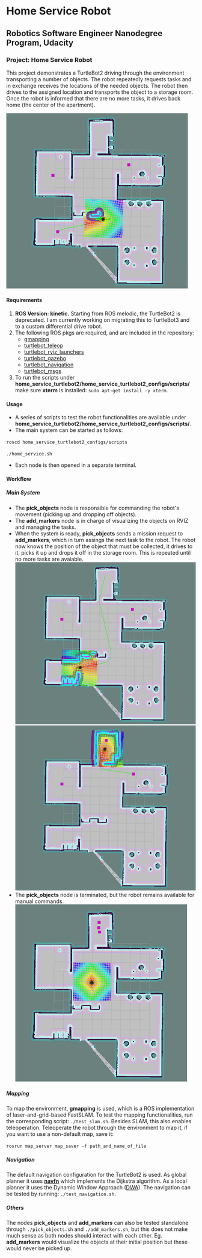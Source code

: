 # Home Service Robot
## Robotics Software Engineer Nanodegree Program, Udacity
### Project: Home Service Robot

This project demonstrates a TurtleBot2 driving through the environment transporting a number of objects. The robot repeatedly requests tasks and in exchange receives the locations of the needed objects. The robot then drives to the assigned location and transports the object to a storage room. Once the robot is informed that there are no more tasks, it drives back home (the center of the apartment).

![HSR-initial](/images/first.png)

#### Requirements
1. **ROS Version: kinetic.** Starting from ROS melodic, the TurtleBot2 is deprecated. I am currently working on migrating this to TurtleBot3 and to a custom differential drive robot.
2. The following ROS pkgs are required, and are included in the repository:
   - [gmapping](http://wiki.ros.org/gmapping)
   - [turtlebot_teleop](http://wiki.ros.org/turtlebot_teleop)
   - [turtlebot_rviz_launchers](http://wiki.ros.org/turtlebot_rviz_launchers)
   - [turtlebot_gazebo](http://wiki.ros.org/turtlebot_gazebo)
   - [turtlebot_navigation](http://wiki.ros.org/turtlebot_navigation)
   - [turtlebot_msgs](http://wiki.ros.org/turtlebot_msgs)
3. To run the scripts under __home_service_turtlebot2/home_service_turtlebot2_configs/scripts/__ make sure **xterm** is installed: ``sudo apt-get install -y xterm``.

#### Usage

- A series of scripts to test the robot functionalities are available under __home_service_turtlebot2/home_service_turtlebot2_configs/scripts/__.
- The main system can be started as follows: 

``roscd home_service_turtlebot2_configs/scripts``

``./home_service.sh``

- Each node is then opened in a separate terminal.

#### Workflow

##### Main System

- The **pick_objects** node is responsible for commanding the robot's movement (picking up and dropping off objects).
- The **add_markers** node is in charge of visualizing the objects on RVIZ and managing the tasks. 
- When the system is ready, **pick_objects** sends a mission request to **add_markers**, which in turn assings the next task to the robot. The robot now knows the position of the object that must be collected, it drives to it, picks it up and drops it off in the storage room. This is repeated until no more tasks are avaiable.
![HSR-PickUp](/images/second.png)
![HSR-DropOff](/images/third.png)
- The **pick_objects** node is terminated, but the robot remains available for manual commands.
![HSR-Final](/images/final_position.png)

##### Mapping

To map the environment, **gmapping** is used, which is a ROS implementation of laser-and-grid-based FastSLAM. To test the mapping functionalities, run the corresponding script: ``./test_slam.sh``. Besides SLAM, this also enables teleoperation. Teleoperate the robot through the environment to map it, if you want to use a non-default map, save it:

``rosrun map_server map_saver -f path_and_name_of_file``

##### Navigation

The default navigation configuration for the TurtleBot2 is used. As global planner it uses [**navfn**](http://wiki.ros.org/navfn) which implements the Dijkstra algorithm. As a local planner it uses the Dynamic Window Approach ([DWA](http://wiki.ros.org/dwa_local_planner)). The navigation can be tested by running: ``./test_navigation.sh``.

##### Others
The nodes **pick_objects** and **add_markers** can also be tested standalone through ``./pick_objects.sh`` and ``./add_markers.sh``, but this does not make much sense as both nodes should interact with each other. Eg. **add_markers** would visualize the objects at their initial position but these would never be picked up.

